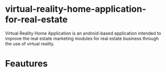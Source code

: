 # virtual-reality-home-application-for-real-estate
Virtual Reality Home Application is an android-based application intended to improve the real estate marketing modules for real estate business through the use  of virtual reality. 

# Feautures
